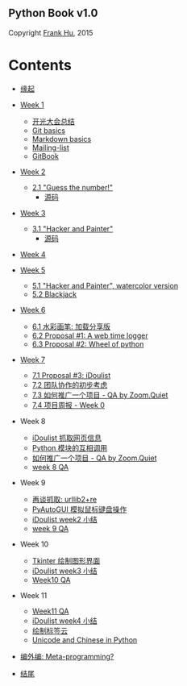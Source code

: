 
## Python Book v1.0

Copyright [Frank Hu](https://github.com/Frank-the-Obscure), 2015


# Contents

* [缘起](source/begin.md)
* [Week 1](source/week1/introduction.md)
  * [开光大会总结](source/week1/opening.md)
  * [Git basics](source/week1/git-basics.md)
  * [Markdown basics](source/week1/markdown-basics.md)
  * [Mailing-list](source/week1/mailing-list.md)
  * [GitBook](source/week1/gitbook.md)
* [Week 2](source/week2/introduction.md)
  * [2.1 "Guess the number!"](source/week2/guess-the-number.md)
  	* [源码](src/iippy-1/guess-the-number.py)
* [Week 3](source/week3/introduction.md)
  * [3.1 "Hacker and Painter"](source/week3/hacker-and-painter.md)
  	* [源码](src/iippy-1/hacker-and-painter.py)
* [Week 4](source/week4/introduction.md)
* [Week 5](source/week5/introduction-week5.md)
  * [5.1 "Hacker and Painter", watercolor version](source/week5/hacker-and-painter-watercolor.md)
  * [5.2 Blackjack](source/week5/blackjack.md)
* [Week 6](source/week6/introduction-week6.md)
  * [6.1 水彩画笔: 加载分享版](source/week6/watercolor-packet-loader.md)
  * [6.2 Proposal #1: A web time logger](source/week6/a-time-logger.md)
  * [6.3 Proposal #2: Wheel of python](source/week6/wheel-of-python.md)
* [Week 7](source/week7/introduction-week7.md)
  * [7.1 Proposal #3: iDoulist](source/week7/idoulist.md)
  * [7.2 团队协作的初步考虑](source/week7/team-work.md)
  * [7.3 如何推广一个项目 - QA by Zoom.Quiet](source/week7/how-to-anli-QA.md)
  * [7.4 项目周报 - Week 0](source/week7/idoulist-week0.md)
* Week 8
  * [iDoulist 抓取网页信息](source/week8/idoulist-function0-input.md)
  * [Python 模块的互相调用](source/week8/modules.md)
  * [如何推广一个项目 - QA by Zoom.Quiet](source/week7/how-to-anli-QA.md)
  * [week 8 QA](source/week8/week8-QA.md)
* Week 9
  * [再谈抓取: urllib2+re](source/week9/urllib-re.md)
  * [PyAutoGUI 模拟鼠标键盘操作](source/week9/pyautogui)
  * [iDoulist week2 小结](source/week9/idoulist-week2.md)
  * [week 9 QA](source/week9/week9-QA.md)

* Week 10
  * [Tkinter 绘制图形界面](source/week10/tkinter.md)
  * [iDoulist week3 小结](source/week10/idoulist-week3.md)
  * [Week10 QA](source/week10/week10-QA.md)
* Week 11
  * [Week11 QA](source/week11/week11-QA.md)
  * [iDoulist week4 小结](source/week11/idoulist-week4.md)
  * [绘制标签云](source/week11/tag-cloud.md)
  * [Unicode and Chinese in Python](source/week11/unicode-chinese.md)
* [编外编: Meta-programming?](source/meta-programming.md)
* [结尾](source/end.md)

